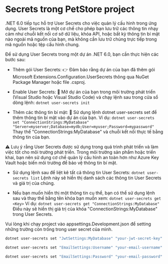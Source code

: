 # Secrets trong PetStore project
.NET 6.0 tiếp tục hỗ trợ User Secrets cho việc quản lý cấu hình trong ứng dụng. User Secrets là một cơ chế cho phép bạn lưu trữ các thông tin nhạy cảm như chuỗi kết nối cơ sở dữ liệu, khóa API, hoặc bất kỳ thông tin bí mật nào ngoài mã nguồn của bạn, mà không cần lưu trữ chúng trực tiếp trong mã nguồn hoặc tệp cấu hình chung.

Để sử dụng User Secrets trong một dự án .NET 6.0, bạn cần thực hiện các bước sau:

* Thêm gói User Secrets:
👉 Đảm bảo rằng dự án của bạn đã thêm gói Microsoft Extensions.Configuration.UserSecrets thông qua NuGet Package Manager hoặc file .csproj.

* Enable User Secrets:
📂 Mở dự án của bạn trong môi trường phát triển (Visual Studio hoặc Visual Studio Code) và chạy lệnh sau trong cửa sổ dòng lệnh:
``` dotnet user-secrets init ```

* Thêm các thông tin bí mật:
🔐 Sử dụng lệnh dotnet user-secrets set để thêm thông tin bí mật vào dự án của bạn. Ví dụ:
```dotnet user-secrets set "ConnectionStrings:MyDatabase" "Server=myserver;Database=mydb;User=myuser;Password=mypassword" ``` 
Thay thế "ConnectionStrings:MyDatabase" và chuỗi kết nối thực tế bằng thông tin của bạn.

⚠ Lưu ý rằng User Secrets được sử dụng trong quá trình phát triển và làm việc tốt cho môi trường phát triển. Trong môi trường sản phẩm hoặc triển khai, bạn nên sử dụng cơ chế quản lý cấu hình an toàn hơn như Azure Key Vault hoặc biến môi trường để bảo vệ thông tin bí mật.

* Sử dụng lệnh sau để liệt kê tất cả thông tin User Secrets:
```dotnet user-secrets list```
Lệnh này sẽ hiển thị danh sách các thông tin User Secrets và giá trị của chúng.

* Nếu bạn muốn hiển thị một thông tin cụ thể, bạn có thể sử dụng lệnh sau và thay thế <Key> bằng tên khóa bạn muốn xem:
```dotnet user-secrets get <Key>```
Ví dụ:
```dotnet user-secrets get "ConnectionStrings:MyDatabase"``` 
Điều này sẽ hiển thị giá trị của khóa "ConnectionStrings:MyDatabase" trong User Secrets.

Vui lòng khi chạy project vào appsettings.Development.json để setting những trường còn trống trong user secret của mình.
```sh
dotnet user-secrets set "JwtSettings:MyDatabase" "your-jwt-secret-key"

dotnet user-secrets set "EmailSettings:Username" "your-email-username"

dotnet user-secrets set "EmailSettings:Password" "your-email-password"
```